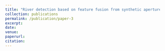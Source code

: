 ```yaml
---
title: "River detection based on feature fusion from synthetic aperture radar images"
collection: publications
permalink: /publication/paper-3
excerpt: 
date:
venue: 
paperurl: 
citation: 
---
```

